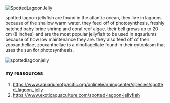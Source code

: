 
![SpottedLagoonJelly](https://user-images.githubusercontent.com/94389138/142030852-640f130f-a92b-453a-a33d-2ddb7f0fc04e.png)

spotted lagoon jellyfish are found in the atlantic ocean, they live in lagoons because of the shallow warm water. they feed off of photosynthesis, freshly hatched baby brine shrimp and coral reef algae. their bell grows up to 20 cm (8 inches) and are the most popular jellyfish to be used in aqauriums because of how low maintenance they are. they also feed off of their zooxanthellae, zooxanthellae is a dinoflagellate found in their cytoplasm that uses the sun for photosynthesis.

![spottedlagoonjelly](https://user-images.githubusercontent.com/94389138/142032947-d9f80147-b9ae-4425-a25c-719157418570.png)

### my reasources
1. https://www.aquariumofpacific.org/onlinelearningcenter/species/spotted_lagoon_jelly 
2. https://www.exoticaquaculture.com/spotted-lagoon-jellyfish

